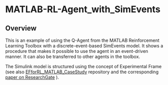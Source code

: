 # MATLAB-RL-Agent_with_SimEvents
## Overview
This is an example of using the Q-Agent from the MATLAB Reinforcement Learning Toolbox with a discrete-event-based SimEvents model. It shows a procedure that makes it possible to use the agent in an event-driven manner. It can also be transferred to other agents in the toolbox.

The Simulink model is structured using the concept of Experimental Frame (see also [EFforRL_MATLAB_CaseStudy](https://github.com/cea-wismar/EFforRL_MATLAB_CaseStudy) repository and the corresponding [paper on ResearchGate](https://www.researchgate.net/publication/372059172_Integration_of_Reinforcement_Learning_and_Discrete_Event_Simulation_Using_the_Concept_of_Experimental_Frame) ).

